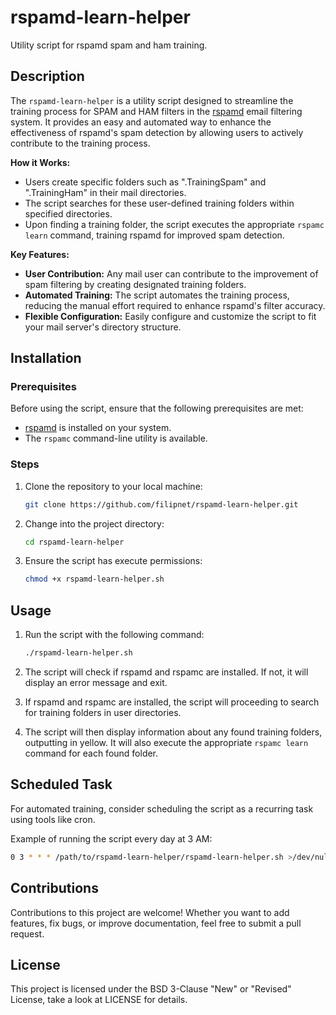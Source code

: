 # rspamd-learn-helper
Utility script for rspamd spam and ham training.

## Description
The `rspamd-learn-helper` is a utility script designed to streamline the training process for SPAM and HAM filters in the [rspamd](https://rspamd.com/) email filtering system. It provides an easy and automated way to enhance the effectiveness of rspamd's spam detection by allowing users to actively contribute to the training process.

**How it Works:**
- Users create specific folders such as ".TrainingSpam" and ".TrainingHam" in their mail directories.
- The script searches for these user-defined training folders within specified directories.
- Upon finding a training folder, the script executes the appropriate `rspamc learn` command, training rspamd for improved spam detection.

**Key Features:**
- **User Contribution:** Any mail user can contribute to the improvement of spam filtering by creating designated training folders.
- **Automated Training:** The script automates the training process, reducing the manual effort required to enhance rspamd's filter accuracy.
- **Flexible Configuration:** Easily configure and customize the script to fit your mail server's directory structure.

## Installation
### Prerequisites
Before using the script, ensure that the following prerequisites are met:
- [rspamd](https://rspamd.com/) is installed on your system.
- The `rspamc` command-line utility is available.

### Steps
1. Clone the repository to your local machine:
    ```bash
    git clone https://github.com/filipnet/rspamd-learn-helper.git
    ```

2. Change into the project directory:
    ```bash
    cd rspamd-learn-helper
    ```

3. Ensure the script has execute permissions:
    ```bash
    chmod +x rspamd-learn-helper.sh
    ```

## Usage
1. Run the script with the following command:
    ```bash
    ./rspamd-learn-helper.sh
    ```

2. The script will check if rspamd and rspamc are installed. If not, it will display an error message and exit.

3. If rspamd and rspamc are installed, the script will proceeding to search for training folders in user directories.

4. The script will then display information about any found training folders, outputting in yellow. It will also execute the appropriate `rspamc learn` command for each found folder.

## Scheduled Task
For automated training, consider scheduling the script as a recurring task using tools like cron.

Example of running the script every day at 3 AM:
```bash
0 3 * * * /path/to/rspamd-learn-helper/rspamd-learn-helper.sh >/dev/null 2>&1
```

## Contributions
Contributions to this project are welcome! Whether you want to add features, fix bugs, or improve documentation, feel free to submit a pull request.

## License
This project is licensed under the BSD 3-Clause "New" or "Revised" License, take a look at LICENSE for details.
